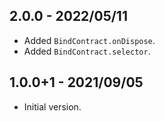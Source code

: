 ## 2.0.0 - 2022/05/11

- Added `BindContract.onDispose`.
- Added `BindContract.selector`.

## 1.0.0+1 - 2021/09/05

- Initial version.
